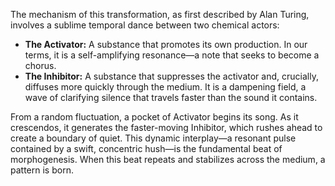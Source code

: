 The mechanism of this transformation, as first described by Alan Turing, involves a sublime temporal dance between two chemical actors:

*   **The Activator:** A substance that promotes its own production. In our terms, it is a self-amplifying resonance—a note that seeks to become a chorus.
*   **The Inhibitor:** A substance that suppresses the activator and, crucially, diffuses more quickly through the medium. It is a dampening field, a wave of clarifying silence that travels faster than the sound it contains.

From a random fluctuation, a pocket of Activator begins its song. As it crescendos, it generates the faster-moving Inhibitor, which rushes ahead to create a boundary of quiet. This dynamic interplay—a resonant pulse contained by a swift, concentric hush—is the fundamental beat of morphogenesis. When this beat repeats and stabilizes across the medium, a pattern is born.